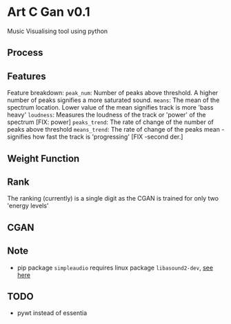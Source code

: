 # Art C Gan v0.1

Music Visualising tool using python

## Process



## Features
Feature breakdown:
``peak_num``: Number of peaks above threshold. A higher number of peaks signifies a more saturated sound.
``means``: The mean of the spectrum location. Lower value of the mean signifies track is more 'bass heavy'
``loudness``: Measures the loudness of the track or 'power' of the spectrum [FIX: power]
``peaks_trend``: The rate of change of the number of peaks above threshold
``means_trend``: The rate of change of the peaks mean - signifies how fast the track is 'progressing' [FIX -second der.]

## Weight Function

## Rank
The ranking (currently) is a single digit as the CGAN is trained for only two 'energy levels'

## CGAN

## Note
- pip package ``simpleaudio`` requires linux package ``libasound2-dev``, [see here](https://github.com/pioneers/PieCentral/issues/710)

## TODO
- pywt instead of essentia
